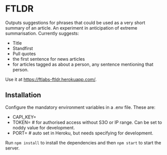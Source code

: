 # FTLDR

Outputs suggestions for phrases that could be used as a very short summary of an article. An experiment in anticipation of extreme summarisation.
Currently suggests:
- Title
- Standfirst
- Pull quotes
- the first sentence for news articles
- for articles tagged as about a person, any sentence mentioning that person.

Use it at https://ftlabs-ftldr.herokuapp.com/.

## Installation

Configure the mandatory environment variables in a .env file. These are:
* CAPI_KEY=
* TOKEN= # for authorised access without S3O or IP range. Can be set to noddy value for development.
* PORT= # auto set in Heroku, but needs specifying for development.

Run `npm install` to install the dependencies and then `npm start` to start the server.
